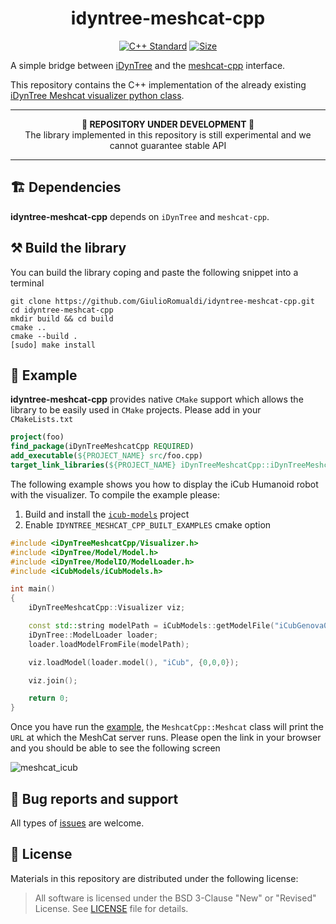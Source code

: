 <p align="center">
<h1 align="center">idyntree-meshcat-cpp</h1>
</p>
<p align="center">
<a href="https://isocpp.org"><img src="https://img.shields.io/badge/standard-C++17-blue.svg?style=flat&logo=c%2B%2B" alt="C++ Standard"/></a>
<a href="./LICENSE"><img src="https://img.shields.io/badge/License-BSD_3--Clause-orange.svg" alt="Size" /></a>
</p>

A simple bridge between [iDynTree](https://github.com/robotology/idyntree) and the [meshcat-cpp](https://github.com/GiulioRomualdi/meshcat-cpp) interface.

This repository contains the C++ implementation of the already existing [iDynTree Meshcat visualizer python class](https://github.com/robotology/idyntree/blob/7ecf7b536be9e03fe05a0d49c8e7adbc5f84dc31/bindings/python/visualize/meshcat_visualizer.py).

---

<p align="center">
  <b> 🚧 REPOSITORY UNDER DEVELOPMENT 🚧 </b>
  <br>The library implemented in this repository is still experimental and we cannot guarantee stable API
</p>

---

## 🏗️ Dependencies

**idyntree-meshcat-cpp** depends on `iDynTree` and `meshcat-cpp`.

## ⚒️ Build the library

You can build the library coping and paste the following snippet into a terminal
```console
git clone https://github.com/GiulioRomualdi/idyntree-meshcat-cpp.git
cd idyntree-meshcat-cpp
mkdir build && cd build
cmake ..
cmake --build .
[sudo] make install
```
## 🏃 Example

**idyntree-meshcat-cpp** provides native `CMake` support which allows the library to be easily used in `CMake` projects. Please add in your `CMakeLists.txt`
```cmake
project(foo)
find_package(iDynTreeMeshcatCpp REQUIRED)
add_executable(${PROJECT_NAME} src/foo.cpp)
target_link_libraries(${PROJECT_NAME} iDynTreeMeshcatCpp::iDynTreeMeshcatCpp)
```

The following example shows you how to display the iCub Humanoid robot with the visualizer. To compile the example please:
1. Build and install the [`icub-models`](https://github.com/robotology/icub-models) project 
2. Enable `IDYNTREE_MESHCAT_CPP_BUILT_EXAMPLES` cmake option
```cpp
#include <iDynTreeMeshcatCpp/Visualizer.h>
#include <iDynTree/Model/Model.h>
#include <iDynTree/ModelIO/ModelLoader.h>
#include <iCubModels/iCubModels.h>

int main()
{
    iDynTreeMeshcatCpp::Visualizer viz;

    const std::string modelPath = iCubModels::getModelFile("iCubGenova09");
    iDynTree::ModelLoader loader;
    loader.loadModelFromFile(modelPath);

    viz.loadModel(loader.model(), "iCub", {0,0,0});

    viz.join();

    return 0;
}
```

Once you have run the [example](./examples/example_viewer.cpp), the `MeshcatCpp::Meshcat` class will print the `URL` at which the MeshCat server runs. Please open the link in your browser and you should be able to see the following screen

![meshcat_icub](https://user-images.githubusercontent.com/16744101/211934912-95591ede-a93c-4fae-b1d0-8466105f8fa0.png)

## 🐛 Bug reports and support

All types of [issues](https://github.com/GiulioRomualdi/idyntree-meshcat-cpp/issues/new) are welcome.

## 📝 License
Materials in this repository are distributed under the following license:

> All software is licensed under the BSD 3-Clause "New" or "Revised" License. See [LICENSE](https://github.com/GiulioRomualdi/idyntree-meshcat-cpp/blob/master/LICENSE) file for details.
